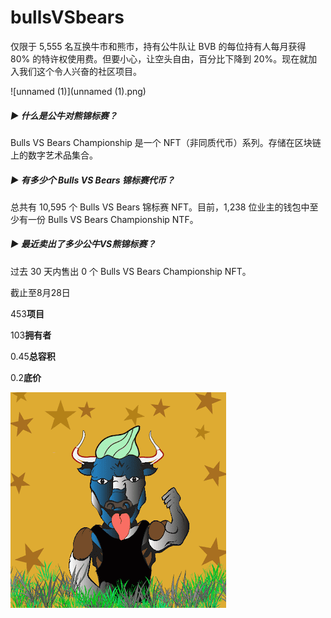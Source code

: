 # bullsVSbears

仅限于 5,555 名互换牛市和熊市，持有公牛队让 BVB 的每位持有人每月获得 80% 的特许权使用费。但要小心，让空头自由，百分比下降到 20%。现在就加入我们这个令人兴奋的社区项目。

![unnamed (1)](unnamed (1).png)

##### ▶ 什么是公牛对熊锦标赛？

Bulls VS Bears Championship 是一个 NFT（非同质代币）系列。存储在区块链上的数字艺术品集合。

##### ▶ 有多少个 Bulls VS Bears 锦标赛代币？

总共有 10,595 个 Bulls VS Bears 锦标赛 NFT。目前，1,238 位业主的钱包中至少有一份 Bulls VS Bears Championship NTF。

##### ▶ 最近卖出了多少公牛VS熊锦标赛？

过去 30 天内售出 0 个 Bulls VS Bears Championship NFT。

截止至8月28日

453**项目**

103**拥有者**

0.45**总容积**

0.2**底价**

![unnamed](unnamed.png)
